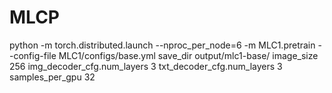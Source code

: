 # MLCP

python -m torch.distributed.launch --nproc_per_node=6 -m MLC1.pretrain --config-file MLC1/configs/base.yml save_dir output/mlc1-base/ image_size 256 img_decoder_cfg.num_layers 3 txt_decoder_cfg.num_layers 3 samples_per_gpu 32
